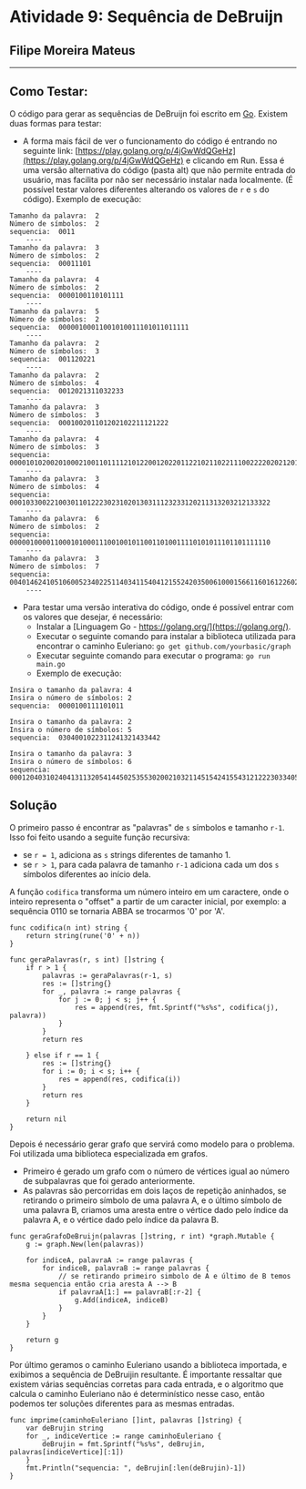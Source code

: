 # Atividade 9: Sequência de DeBruijn
## Filipe Moreira Mateus
---
## Como Testar:
O código para gerar as sequências de DeBruijn foi escrito em [Go](https://golang.org/). Existem duas formas para testar:
- A forma mais fácil de ver o funcionamento do código é entrando no seguinte link: [https://play.golang.org/p/4jGwWdQGeHz](https://play.golang.org/p/4jGwWdQGeHz) e clicando em Run. Essa é uma versão alternativa do código (pasta alt) que não permite entrada do usuário, mas facilita por não ser necessário instalar nada localmente. (É possível testar valores diferentes alterando os valores de `r` e `s` do código).
Exemplo de execução:
```
Tamanho da palavra:  2
Número de símbolos:  2
sequencia:  0011
    ----    
Tamanho da palavra:  3
Número de símbolos:  2
sequencia:  00011101
    ----    
Tamanho da palavra:  4
Número de símbolos:  2
sequencia:  0000100110101111
    ----    
Tamanho da palavra:  5
Número de símbolos:  2
sequencia:  00000100011001010011101011011111
    ----    
Tamanho da palavra:  2
Número de símbolos:  3
sequencia:  001120221
    ----    
Tamanho da palavra:  2
Número de símbolos:  4
sequencia:  0012021311032233
    ----    
Tamanho da palavra:  3
Número de símbolos:  3
sequencia:  000100201101202102211121222
    ----    
Tamanho da palavra:  4
Número de símbolos:  3
sequencia:  000010102002010002100110111121012200120220112210211022111002222020212012122212112
    ----    
Tamanho da palavra:  3
Número de símbolos:  4
sequencia:  0001033002210030110122230231020130311123233120211313203212133322
    ----    
Tamanho da palavra:  6
Número de símbolos:  2
sequencia:  0000010000110001010001110010010110011010011110101011101101111110
    ----    
Tamanho da palavra:  3
Número de símbolos:  7
sequencia:  0040146241051060052340225114034115404121552420350061000156611601612260235123625253326132042162620534220621010243211036303043334344054133526315011124414151345423055353644245543544365142545603163221255561430633662223104445025623233002645152003246346465213550331136045224064164265301266356361531201302021446643131453250460565461655166505066606564
    ----    
```
- Para testar uma versão interativa do código, onde é possível entrar com os valores que desejar, é necessário:
    - Instalar a [Linguagem Go - https://golang.org/](https://golang.org/).
    - Executar o seguinte comando para instalar a biblioteca utilizada para encontrar o caminho Euleriano: 
    ```go get github.com/yourbasic/graph```
    - Executar seguinte comando para executar o programa:
    ```go run main.go```
    - Exemplo de execução:
    
```
Insira o tamanho da palavra: 4
Insira o número de símbolos: 2
sequencia:  0000100111101011

Insira o tamanho da palavra: 2
Insira o número de símbolos: 5
sequencia:  0304001022311241321433442

Insira o tamanho da palavra: 3
Insira o número de símbolos: 6
sequencia:  000120403102404131132054144502535530200210321145154241554312122230334055503410425440035043224201335105051150044110052551231342135202250140151304521412433053142203010111251434353232442331522153332523454023545524534443
```

## Solução

O primeiro passo é encontrar as "palavras" de `s` símbolos e tamanho `r-1`. Isso foi feito usando a seguite função recursiva:
- se `r = 1`, adiciona as `s` strings diferentes de tamanho 1.
- se `r > 1`, para cada palavra de tamanho `r-1` adiciona cada um dos `s` símbolos diferentes ao início dela. 

A função `codifica` transforma um número inteiro em um caractere, onde o inteiro representa o "offset" a partir de um caracter inicial, por exemplo: a sequência 0110 se tornaria ABBA se trocarmos '0' por 'A'.

```golang
func codifica(n int) string {
	return string(rune('0' + n))
}

func geraPalavras(r, s int) []string {
	if r > 1 {
		palavras := geraPalavras(r-1, s)
		res := []string{}
		for _, palavra := range palavras {
			for j := 0; j < s; j++ {
				res = append(res, fmt.Sprintf("%s%s", codifica(j), palavra))
			}
		}
		return res

	} else if r == 1 {
		res := []string{}
		for i := 0; i < s; i++ {
			res = append(res, codifica(i))
		}
		return res
	}

	return nil
}
```

Depois é necessário gerar grafo que servirá como modelo para o problema. Foi utilizada uma biblioteca especializada em grafos.
- Primeiro é gerado um grafo com o número de vértices igual ao número de subpalavras que foi gerado anteriormente.
- As palavras são percorridas em dois laços de repetição aninhados, se retirando o primeiro símbolo de uma palavra A, e o último símbolo de uma palavra B, criamos uma aresta entre o vértice dado pelo índice da palavra A, e o vértice dado pelo índice da palavra B.

```golang
func geraGrafoDeBruijn(palavras []string, r int) *graph.Mutable {
	g := graph.New(len(palavras))

	for indiceA, palavraA := range palavras {
		for indiceB, palavraB := range palavras {
			// se retirando primeiro simbolo de A e último de B temos mesma sequencia então cria aresta A --> B
			if palavraA[1:] == palavraB[:r-2] {
				g.Add(indiceA, indiceB)
			}
		}
	}

	return g
}
```

Por último geramos o caminho Euleriano usando a biblioteca importada, e exibimos a sequência de DeBruijin resultante.
É importante ressaltar que existem várias sequências corretas para cada entrada, e o algoritmo que calcula o caminho Euleriano não é determinístico nesse caso, então podemos ter soluções diferentes para as mesmas entradas.
```golang
func imprime(caminhoEuleriano []int, palavras []string) {
	var deBrujin string
	for _, indiceVertice := range caminhoEuleriano {
		deBrujin = fmt.Sprintf("%s%s", deBrujin, palavras[indiceVertice][:1])
	}
	fmt.Println("sequencia: ", deBrujin[:len(deBrujin)-1])
}
```

